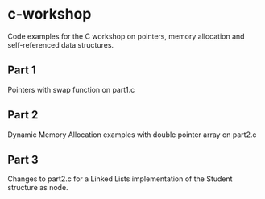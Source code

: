 # c-workshop
Code examples for the C workshop on pointers, memory allocation and self-referenced data structures.

## Part 1
Pointers with swap function on part1.c

## Part 2
Dynamic Memory Allocation examples with double pointer array on part2.c

## Part 3
Changes to part2.c for a Linked Lists implementation of the Student structure as node.
